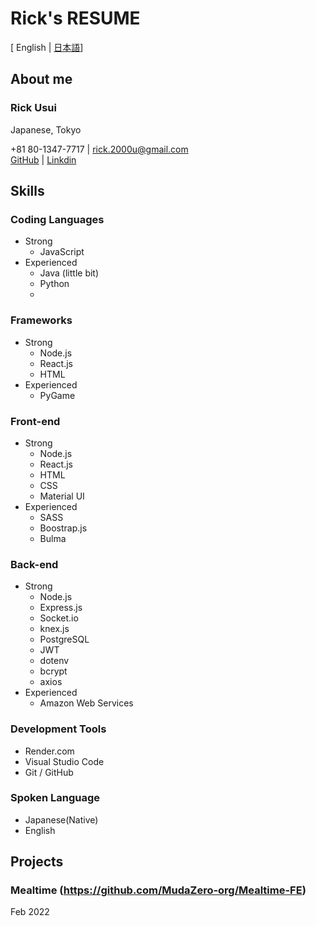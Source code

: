 <link rel="stylesheet" href="style.css" />

# Rick's RESUME

[ English | [日本語]()]
## About me
### Rick Usui
Japanese, Tokyo

+81 80-1347-7717 | rick.2000u@gmail.com <br>
[GitHub](https://github.com/Ricccck) | [Linkdin](https://www.linkedin.com/in/ricccck-usui/)


## Skills

<div class="column-left">

### Coding Languages
- Strong
    - JavaScript
- Experienced 
    - Java (little bit)
    - Python
    - 

</div>

<div class="column-right">

### Frameworks
- Strong
    - Node.js
    - React.js
    - HTML
- Experienced
    - PyGame

</div>


<div class="column-left">

### Front-end
- Strong
    - Node.js
    - React.js
    - HTML
    - CSS
    - Material UI
 - Experienced
    - SASS
    - Boostrap.js
    - Bulma

</div>

<div class="column-left">

### Back-end
- Strong
    - Node.js
    - Express.js
    - Socket.io
    - knex.js
    - PostgreSQL
    - JWT
    - dotenv
    - bcrypt
    - axios
- Experienced
    - Amazon Web Services

</div>

<div class="column-one">

### Development Tools
- Render.com
- Visual Studio Code
- Git / GitHub

### Spoken Language
- Japanese(Native)
- English

## Projects
### Mealtime (https://github.com/MudaZero-org/Mealtime-FE)
<div>Feb 2022</div>

